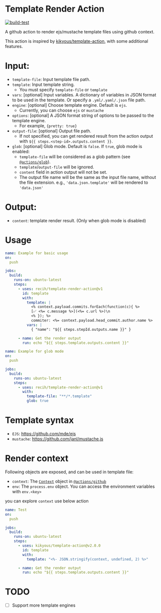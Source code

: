 # Template Render Action
[![build-test](https://github.com/recih/template-render-action/actions/workflows/test.yml/badge.svg)](https://github.com/recih/template-render-action/actions/workflows/test.yml)

A github action to render ejs/mustache template files using github context.

This action is inspired by [kikyous/template-action](https://github.com/kikyous/template-action), with some additional features.

# Input:
* `template-file`: Input template file path. 
* `template`: Input template string.
  * You must specify `template-file` or `template` 
* `vars`: [optional] Input variables. A dictionary of variables in JSON format to be used in the template. Or specify a `.yml/.yaml/.json` file path.
* `engine`: [optional] Choose template engine. Default is `ejs`.
  * Currently, you can choose `ejs` or `mustache`
* `options`: [optional] A JSON format string of options to be passed to the template engine.
  * For example, `{pretty: true}`
* `output-file`: [optional] Output file path.
  * If not specified, you can get rendered result from the action output with `${{ steps.<step-id>.outputs.content }}`.
* `glob`: [optional] Glob mode. Default is `false`. If `true`, glob mode is enabled:
  * `template-file` will be considered as a glob pattern (see [`@actions/glob`](https://github.com/actions/toolkit/tree/master/packages/glob)).
  * `template`/`output-file` will be ignored.
  * `content` field in action output will not be set.
  * The output file name will be the same as the input file name, without the file extension. e.g., `'data.json.template'` will be rendered to `'data.json'`

# Output:
* `content`: template render result. (Only when glob mode is disabled)

# Usage
```yml
name: Example for basic usage
on:
  push

jobs:
  build:
    runs-on: ubuntu-latest
    steps:
      - uses: recih/template-render-action@v1
        id: template
        with:
          template: |
            <% context.payload.commits.forEach(function(c){ %>
            [✅ <%= c.message %>](<%= c.url %>)\n
            <% }); %>
            commiter: <%= context.payload.head_commit.author.name %>
          vars: |
            { "name": "${{ steps.stepId.outputs.name }}" }

      - name: Get the render output
        run: echo "${{ steps.template.outputs.content }}"
```

```yml
name: Example for glob mode
on:
  push

jobs:
  build:
    runs-on: ubuntu-latest
    steps:
      - uses: recih/template-render-action@v1
        with:
          template-file: "**/*.template"
          glob: true
```

# Template syntax

* `EJS`: https://github.com/mde/ejs
* `mustache`: https://github.com/janl/mustache.js

# Render context

Following objects are exposed, and can be used in template file:

* `context`: The [`Context`](https://github.com/actions/toolkit/blob/main/packages/github/src/context.ts) object in [`@actions/github`](https://github.com/actions/toolkit/tree/main/packages/github)
* `env`: The `process.env` object. You can access the environment variables with `env.<key>`

you can explore `context` use below action
```yml
name: Test
on:
  push

jobs:
  build:
    runs-on: ubuntu-latest
    steps:
      - uses: kikyous/template-action@v2.0.0
        id: template
        with:
          template: "<%- JSON.stringify(context, undefined, 2) %>"

      - name: Get the render output
        run: echo "${{ steps.template.outputs.content }}"
```

# TODO

* [ ] Support more template engines